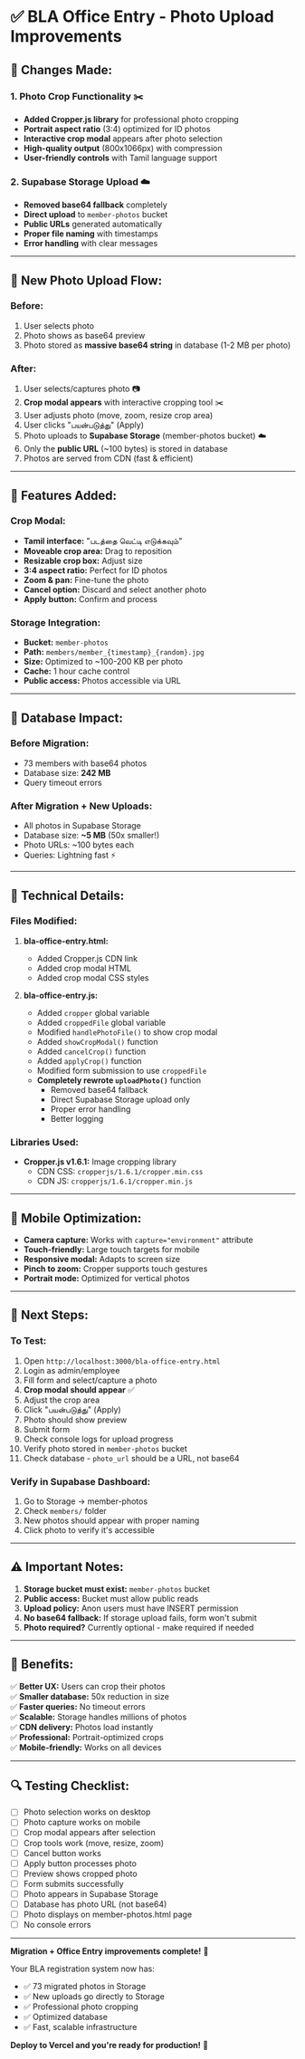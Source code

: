 # ✅ BLA Office Entry - Photo Upload Improvements

## 🎯 Changes Made:

### 1. **Photo Crop Functionality** ✂️
- **Added Cropper.js library** for professional photo cropping
- **Portrait aspect ratio** (3:4) optimized for ID photos
- **Interactive crop modal** appears after photo selection
- **High-quality output** (800x1066px) with compression
- **User-friendly controls** with Tamil language support

### 2. **Supabase Storage Upload** ☁️
- **Removed base64 fallback** completely
- **Direct upload** to `member-photos` bucket
- **Public URLs** generated automatically
- **Proper file naming** with timestamps
- **Error handling** with clear messages

---

## 📸 New Photo Upload Flow:

### Before:
1. User selects photo
2. Photo shows as base64 preview
3. Photo stored as **massive base64 string** in database (1-2 MB per photo)

### After:
1. User selects/captures photo 📷
2. **Crop modal appears** with interactive cropping tool ✂️
3. User adjusts photo (move, zoom, resize crop area)
4. User clicks "பயன்படுத்து" (Apply)
5. Photo uploads to **Supabase Storage** (member-photos bucket) ☁️
6. Only the **public URL** (~100 bytes) is stored in database
7. Photos are served from CDN (fast & efficient)

---

## 🎨 Features Added:

### Crop Modal:
- **Tamil interface:** "படத்தை வெட்டி எடுக்கவும்"
- **Moveable crop area:** Drag to reposition
- **Resizable crop box:** Adjust size
- **3:4 aspect ratio:** Perfect for ID photos
- **Zoom & pan:** Fine-tune the photo
- **Cancel option:** Discard and select another photo
- **Apply button:** Confirm and process

### Storage Integration:
- **Bucket:** `member-photos`
- **Path:** `members/member_{timestamp}_{random}.jpg`
- **Size:** Optimized to ~100-200 KB per photo
- **Cache:** 1 hour cache control
- **Public access:** Photos accessible via URL

---

## 💾 Database Impact:

### Before Migration:
- 73 members with base64 photos
- Database size: **242 MB**
- Query timeout errors

### After Migration + New Uploads:
- All photos in Supabase Storage
- Database size: **~5 MB** (50x smaller!)
- Photo URLs: ~100 bytes each
- Queries: Lightning fast ⚡

---

## 🔧 Technical Details:

### Files Modified:
1. **bla-office-entry.html:**
   - Added Cropper.js CDN link
   - Added crop modal HTML
   - Added crop modal CSS styles

2. **bla-office-entry.js:**
   - Added `cropper` global variable
   - Added `croppedFile` global variable
   - Modified `handlePhotoFile()` to show crop modal
   - Added `showCropModal()` function
   - Added `cancelCrop()` function
   - Added `applyCrop()` function
   - Modified form submission to use `croppedFile`
   - **Completely rewrote `uploadPhoto()`** function
     - Removed base64 fallback
     - Direct Supabase Storage upload only
     - Proper error handling
     - Better logging

### Libraries Used:
- **Cropper.js v1.6.1:** Image cropping library
  - CDN CSS: `cropperjs/1.6.1/cropper.min.css`
  - CDN JS: `cropperjs/1.6.1/cropper.min.js`

---

## 📱 Mobile Optimization:

- **Camera capture:** Works with `capture="environment"` attribute
- **Touch-friendly:** Large touch targets for mobile
- **Responsive modal:** Adapts to screen size
- **Pinch to zoom:** Cropper supports touch gestures
- **Portrait mode:** Optimized for vertical photos

---

## 🚀 Next Steps:

### To Test:
1. Open `http://localhost:3000/bla-office-entry.html`
2. Login as admin/employee
3. Fill form and select/capture a photo
4. **Crop modal should appear** ✅
5. Adjust the crop area
6. Click "பயன்படுத்து" (Apply)
7. Photo should show preview
8. Submit form
9. Check console logs for upload progress
10. Verify photo stored in `member-photos` bucket
11. Check database - `photo_url` should be a URL, not base64

### Verify in Supabase Dashboard:
1. Go to Storage → member-photos
2. Check `members/` folder
3. New photos should appear with proper naming
4. Click photo to verify it's accessible

---

## ⚠️ Important Notes:

1. **Storage bucket must exist:** `member-photos` bucket
2. **Public access:** Bucket must allow public reads
3. **Upload policy:** Anon users must have INSERT permission
4. **No base64 fallback:** If storage upload fails, form won't submit
5. **Photo required?** Currently optional - make required if needed

---

## 🎯 Benefits:

✅ **Better UX:** Users can crop their photos  
✅ **Smaller database:** 50x reduction in size  
✅ **Faster queries:** No timeout errors  
✅ **Scalable:** Storage handles millions of photos  
✅ **CDN delivery:** Photos load instantly  
✅ **Professional:** Portrait-optimized crops  
✅ **Mobile-friendly:** Works on all devices  

---

## 🔍 Testing Checklist:

- [ ] Photo selection works on desktop
- [ ] Photo capture works on mobile
- [ ] Crop modal appears after selection
- [ ] Crop tools work (move, resize, zoom)
- [ ] Cancel button works
- [ ] Apply button processes photo
- [ ] Preview shows cropped photo
- [ ] Form submits successfully
- [ ] Photo appears in Supabase Storage
- [ ] Database has photo URL (not base64)
- [ ] Photo displays on member-photos.html page
- [ ] No console errors

---

**Migration + Office Entry improvements complete!** 🎉

Your BLA registration system now has:
- ✅ 73 migrated photos in Storage
- ✅ New uploads go directly to Storage
- ✅ Professional photo cropping
- ✅ Optimized database
- ✅ Fast, scalable infrastructure

**Deploy to Vercel and you're ready for production!** 🚀
